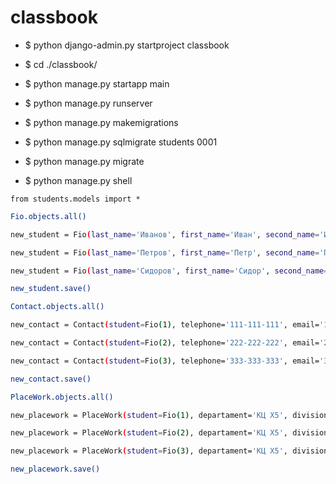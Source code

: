 # classbook

- $ python django-admin.py startproject classbook

- $ cd ./classbook/
 
- $ python manage.py startapp main

- $ python manage.py runserver

- $ python manage.py makemigrations

- $ python manage.py sqlmigrate students 0001
 
- $ python manage.py migrate

- $ python manage.py shell 

`from students.models import *`

```sh
Fio.objects.all()

new_student = Fio(last_name='Иванов', first_name='Иван', second_name='Иванович')

new_student = Fio(last_name='Петров', first_name='Петр', second_name='Петрович')

new_student = Fio(last_name='Сидоров', first_name='Сидор', second_name='Сидорович')

new_student.save()
```
```sh
Contact.objects.all()

new_contact = Contact(student=Fio(1), telephone='111-111-111', email='111@111.ru', main_contact='1')

new_contact = Contact(student=Fio(2), telephone='222-222-222', email='222@222.ru', main_contact='0')

new_contact = Contact(student=Fio(3), telephone='333-333-333', email='333@333.ru', main_contact='1')

new_contact.save()
```
```sh
PlaceWork.objects.all()

new_placework = PlaceWork(student=Fio(1), departament='КЦ Х5', division='отдел бизнес приложений GK')

new_placework = PlaceWork(student=Fio(2), departament='КЦ Х5', division='отдел бизнес приложений GK')

new_placework = PlaceWork(student=Fio(3), departament='КЦ Х5', division='отдел бизнес приложений GK')

new_placework.save()
```